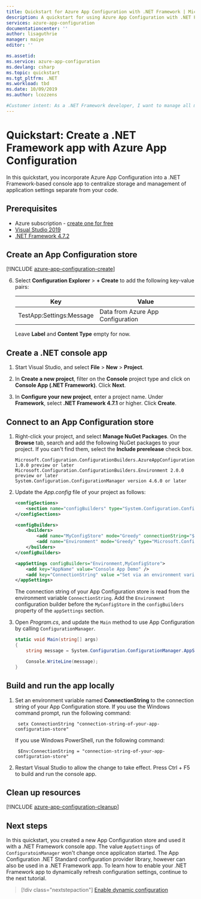 ```yaml
---
title: Quickstart for Azure App Configuration with .NET Framework | Microsoft Docs
description: A quickstart for using Azure App Configuration with .NET Framework apps
services: azure-app-configuration
documentationcenter: ''
author: lisaguthrie
manager: maiye
editor: ''

ms.assetid: 
ms.service: azure-app-configuration
ms.devlang: csharp
ms.topic: quickstart
ms.tgt_pltfrm: .NET
ms.workload: tbd
ms.date: 10/09/2019
ms.author: lcozzens

#Customer intent: As a .NET Framework developer, I want to manage all my app settings in one place.
---
```

# Quickstart: Create a .NET Framework app with Azure App Configuration

In this quickstart, you incorporate Azure App Configuration into a .NET Framework-based console app to centralize storage and management of application settings separate from your code.

## Prerequisites

- Azure subscription - [create one for free](https://azure.microsoft.com/free/)
- [Visual Studio 2019](https://visualstudio.microsoft.com/vs)
- [.NET Framework 4.7.2](https://dotnet.microsoft.com/download)

## Create an App Configuration store

[!INCLUDE [azure-app-configuration-create](../../includes/azure-app-configuration-create.md)]

6. Select **Configuration Explorer** > **+ Create** to add the following key-value pairs:

    | Key | Value |
    |---|---|
    | TestApp:Settings:Message | Data from Azure App Configuration |

    Leave **Label** and **Content Type** empty for now.

## Create a .NET console app

1. Start Visual Studio, and select **File** > **New** > **Project**.

1. In **Create a new project**, filter on the **Console** project type and click on **Console App (.NET Framework)**. Click **Next**.

1. In **Configure your new project**, enter a project name. Under **Framework**, select **.NET Framework 4.7.1** or higher. Click **Create**.

## Connect to an App Configuration store

1. Right-click your project, and select **Manage NuGet Packages**. On the **Browse** tab, search and add the following NuGet packages to your project. If you can't find them, select the **Include prerelease** check box.

    ```
    Microsoft.Configuration.ConfigurationBuilders.AzureAppConfiguration 1.0.0 preview or later
    Microsoft.Configuration.ConfigurationBuilders.Environment 2.0.0 preview or later
    System.Configuration.ConfigurationManager version 4.6.0 or later
    ```

1. Update the *App.config* file of your project as follows:

    ```xml
    <configSections>
        <section name="configBuilders" type="System.Configuration.ConfigurationBuildersSection, System.Configuration, Version=4.0.0.0, Culture=neutral, PublicKeyToken=b03f5f7f11d50a3a" restartOnExternalChanges="false" requirePermission="false" />
    </configSections>

    <configBuilders>
        <builders>
            <add name="MyConfigStore" mode="Greedy" connectionString="${ConnectionString}" type="Microsoft.Configuration.ConfigurationBuilders.AzureAppConfigurationBuilder, Microsoft.Configuration.ConfigurationBuilders.AzureAppConfiguration" />
            <add name="Environment" mode="Greedy" type="Microsoft.Configuration.ConfigurationBuilders.EnvironmentConfigBuilder, Microsoft.Configuration.ConfigurationBuilders.Environment" />
        </builders>
    </configBuilders>

    <appSettings configBuilders="Environment,MyConfigStore">
        <add key="AppName" value="Console App Demo" />
        <add key="ConnectionString" value ="Set via an environment variable - for example, dev, test, staging, or production connection string." />
    </appSettings>
    ```

   The connection string of your App Configuration store is read from the environment variable `ConnectionString`. Add the `Environment` configuration builder before the `MyConfigStore` in the `configBuilders` property of the `appSettings` section.

1. Open *Program.cs*, and update the `Main` method to use App Configuration by calling `ConfigurationManager`.

    ```csharp
    static void Main(string[] args)
    {
        string message = System.Configuration.ConfigurationManager.AppSettings["TestApp:Settings:Message"];

        Console.WriteLine(message);
    }
    ```

## Build and run the app locally

1. Set an environment variable named **ConnectionString** to the connection string of your App Configuration store. If you use the Windows command prompt, run the following command:

        setx ConnectionString "connection-string-of-your-app-configuration-store"

    If you use Windows PowerShell, run the following command:

        $Env:ConnectionString = "connection-string-of-your-app-configuration-store"

1. Restart Visual Studio to allow the change to take effect. Press Ctrl + F5 to build and run the console app.

## Clean up resources

[!INCLUDE [azure-app-configuration-cleanup](../../includes/azure-app-configuration-cleanup.md)]

## Next steps

In this quickstart, you created a new App Configuration store and used it with a .NET Framework console app. The value `AppSettings` of `ConfiguratoinManager` won't change once applicaton started. The App Configuration .NET Standard configuration provider library, however can also be used in a .NET Framework app. To learn how to enable your .NET Framework app to dynamically refresh configuration settings, continue to the next tutorial.

> [!div class="nextstepaction"]
> [Enable dynamic configuration](./enable-dynamic-configuration-dotnet.md)
